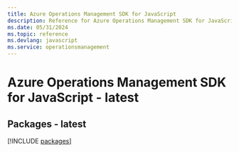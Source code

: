 ```yaml
---
title: Azure Operations Management SDK for JavaScript
description: Reference for Azure Operations Management SDK for JavaScript
ms.date: 05/31/2024
ms.topic: reference
ms.devlang: javascript
ms.service: operationsmanagement
---
```

# Azure Operations Management SDK for JavaScript - latest
## Packages - latest
[!INCLUDE [packages](operations-management-index.md)]